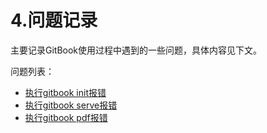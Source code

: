 # 4.问题记录

主要记录GitBook使用过程中遇到的一些问题，具体内容见下文。

问题列表：

 * [执行gitbook init报错](gitbook-init-error.md)
 * [执行gitbook serve报错](gitbook-serve-error.md)
 * [执行gitbook pdf报错](gitbook-pdf-error.md)

